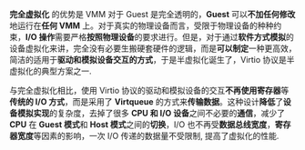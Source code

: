 
**完全虚拟化** 的优势是 VMM 对于 Guest 是完全透明的，**Guest** 可以**不加任何修改**地运行在**任何 VMM** 上。对于真实的物理设备而言，受限于物理设备的种种约束，**I/O 操作**需要严格**按照物理设备**的要求进行。但是，对于通过**软件方式模拟**的设备虚拟化来讲，完全没有必要生搬硬套硬件的逻辑，而是**可以制定**一种更高效，简洁的适用于**驱动和模拟设备交互的方式**，于是半虚拟化诞生了，Virtio 协议是半虚拟化的典型方案之一.

与完全虚拟化相比，使用 Virtio 协议的驱动和模拟设备的交互**不再使用寄存器**等**传统的 I/O 方式**，而是采用了 **Virtqueue** 的方式来**传输数据**。这种设计**降低**了**设备模拟实现**的复杂度，去掉了很多 **CPU 和 I/O 设备**之间不必要的**通信**，减少了 **CPU** 在 **Guest 模式**和 **Host 模式**之间的**切换**，I/O 也不再受**数据总线宽度**，**寄存器宽度**等因素的影响，一次 I/O 传递的数据量不受限制, 提高了虚拟化的性能.



